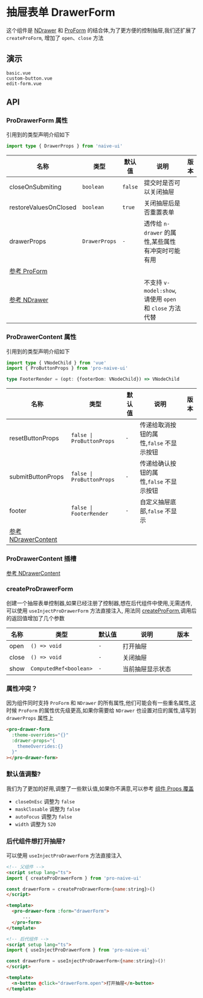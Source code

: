 # 抽屉表单 DrawerForm
<!--single-column-->

这个组件是 [NDrawer](https://www.naiveui.com/zh-CN/os-theme/components/drawer) 和 [ProForm](form) 的结合体,为了更方便的控制抽屉,我们还扩展了 `createProForm`,
增加了 `open`、`close` 方法

## 演示

```demo
basic.vue
custom-button.vue
edit-form.vue
```

## API
### ProDrawerForm 属性
引用到的类型声明介绍如下
```typescript
import type { DrawerProps } from 'naive-ui'
```

| 名称                                                                                  | 类型          | 默认值  | 说明                                                    | 版本 |
| ------------------------------------------------------------------------------------- | ------------- | ------- | ------------------------------------------------------- | ---- |
| closeOnSubmiting                                                                      | `boolean`     | `false` | 提交时是否可以关闭抽屉                                  |      |
| restoreValuesOnClosed                                                                 | `boolean`     | `true`  | 关闭抽屉后是否重置表单                                  |      |
| drawerProps                                                                           | `DrawerProps` | `-`     | 透传给 `n-drawer` 的属性,某些属性有冲突时可能有用       |      |
| [参考 ProForm](form#ProForm-属性)                                                     |               |         |                                                         |      |
| [参考 NDrawer](https://www.naiveui.com/zh-CN/os-theme/components/drawer#Drawer-Props) |               |         | 不支持 `v-model:show`,请使用 `open` 和 `close` 方法代替 |      |

### ProDrawerContent 属性
引用到的类型声明介绍如下
```typescript
import type { VNodeChild } from 'vue'
import { ProButtonProps } from 'pro-naive-ui'

type FooterRender = (opt: {footerDom: VNodeChild}) => VNodeChild
```
| 名称                                                                                                | 类型                      | 默认值 | 说明                                    | 版本 |
| --------------------------------------------------------------------------------------------------- | ------------------------- | ------ | --------------------------------------- | ---- |
| resetButtonProps                                                                                    | `false \| ProButtonProps` | `-`    | 传递给取消按钮的属性,`false` 不显示按钮 |      |
| submitButtonProps                                                                                   | `false \| ProButtonProps` | `-`    | 传递给确认按钮的属性,`false` 不显示按钮 |      |
| footer                                                                                              | `false \| FooterRender`   | `-`    | 自定义抽屉底部,`false` 不显示           |      |
| [参考 NDrawerContent](https://www.naiveui.com/zh-CN/os-theme/components/drawer#DrawerContent-Props) |                           |        |                                         |      |

### ProDrawerContent 插槽
[参考 NDrawerContent](https://www.naiveui.com/zh-CN/os-theme/components/drawer#DrawerContent-Slots)

### createProDrawerForm
创建一个抽屉表单控制器,如果已经注册了控制器,想在后代组件中使用,无需透传,可以使用 `useInjectProDrawerForm` 方法直接注入,
用法同 [createProForm](form#createProForm),调用后的返回值增加了几个参数

| 名称  | 类型                   | 默认值 | 说明             | 版本 |
| ----- | ---------------------- | ------ | ---------------- | ---- |
| open  | `() => void`           | `-`    | 打开抽屉         |      |
| close | `() => void`           | `-`    | 关闭抽屉         |      |
| show  | `ComputedRef<boolean>` | `-`    | 当前抽屉显示状态 |      |

### 属性冲突？
因为组件同时支持 `ProForm` 和 `NDrawer` 的所有属性,他们可能会有一些重名属性,这时候 `ProForm` 的属性优先级更高,如果你需要给 `NDrawer`
也设置对应的属性,请写到 `drawerProps` 属性上
```html
<pro-drawer-form
  :theme-overrides="{}"
  :drawer-props="{
    themeOverrides:{}
  }"
></pro-drawer-form>
```

### 默认值调整?
我们为了更加的好用,调整了一些默认值,如果你不满意,可以参考 [组件 Props 覆盖](XXXXX)
- `closeOnEsc` 调整为 `false`
- `maskClosable` 调整为 `false`
- `autoFocus` 调整为 `false`
- `width` 调整为 `520`

### 后代组件想打开抽屉?
可以使用 `useInjectProDrawerForm` 方法直接注入
```html
<!-- 父组件 -->
<script setup lang="ts">
import { createProDrawerForm } from 'pro-naive-ui'

const drawerForm = createProDrawerForm<{name:string}>()
</script>

<template>
  <pro-drawer-form :form="drawerForm">
      ...
  </pro-form>
</template>

<!-- 后代组件 -->
<script setup lang="ts">
import { useInjectProDrawerForm } from 'pro-naive-ui'

const drawerForm = useInjectProDrawerForm<{name:string}>()!
</script>

<template>
  <n-button @click="drawerForm.open">打开抽屉</n-button>
</template>
```
